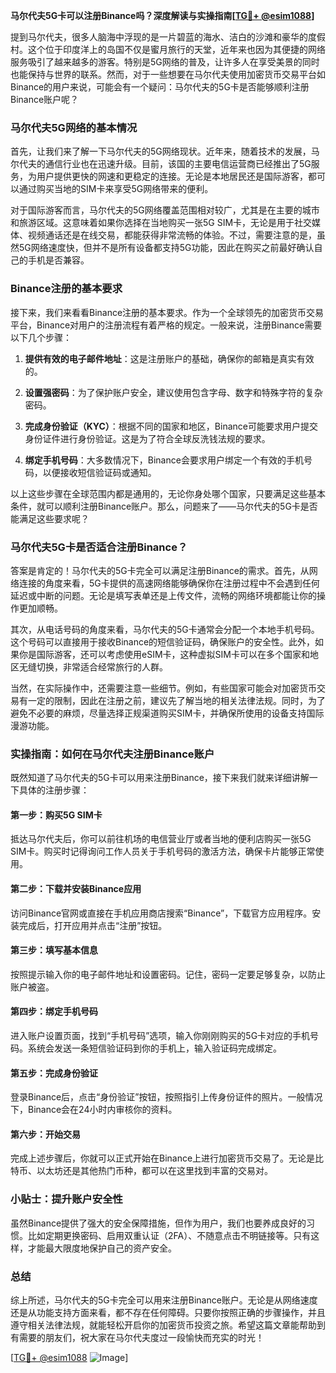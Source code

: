 **马尔代夫5G卡可以注册Binance吗？深度解读与实操指南[[TG💪+ @esim1088](https://t.me/s/esim1088)]**

提到马尔代夫，很多人脑海中浮现的是一片碧蓝的海水、洁白的沙滩和豪华的度假村。这个位于印度洋上的岛国不仅是蜜月旅行的天堂，近年来也因为其便捷的网络服务吸引了越来越多的游客。特别是5G网络的普及，让许多人在享受美景的同时也能保持与世界的联系。然而，对于一些想要在马尔代夫使用加密货币交易平台如Binance的用户来说，可能会有一个疑问：马尔代夫的5G卡是否能够顺利注册Binance账户呢？

### 马尔代夫5G网络的基本情况

首先，让我们来了解一下马尔代夫的5G网络现状。近年来，随着技术的发展，马尔代夫的通信行业也在迅速升级。目前，该国的主要电信运营商已经推出了5G服务，为用户提供更快的网速和更稳定的连接。无论是本地居民还是国际游客，都可以通过购买当地的SIM卡来享受5G网络带来的便利。

对于国际游客而言，马尔代夫的5G网络覆盖范围相对较广，尤其是在主要的城市和旅游区域。这意味着如果你选择在当地购买一张5G SIM卡，无论是用于社交媒体、视频通话还是在线交易，都能获得非常流畅的体验。不过，需要注意的是，虽然5G网络速度快，但并不是所有设备都支持5G功能，因此在购买之前最好确认自己的手机是否兼容。

### Binance注册的基本要求

接下来，我们来看看Binance注册的基本要求。作为一个全球领先的加密货币交易平台，Binance对用户的注册流程有着严格的规定。一般来说，注册Binance需要以下几个步骤：

1. **提供有效的电子邮件地址**：这是注册账户的基础，确保你的邮箱是真实有效的。
   
2. **设置强密码**：为了保护账户安全，建议使用包含字母、数字和特殊字符的复杂密码。

3. **完成身份验证（KYC）**：根据不同的国家和地区，Binance可能要求用户提交身份证件进行身份验证。这是为了符合全球反洗钱法规的要求。

4. **绑定手机号码**：大多数情况下，Binance会要求用户绑定一个有效的手机号码，以便接收短信验证码或通知。

以上这些步骤在全球范围内都是通用的，无论你身处哪个国家，只要满足这些基本条件，就可以顺利注册Binance账户。那么，问题来了——马尔代夫的5G卡是否能满足这些要求呢？

### 马尔代夫5G卡是否适合注册Binance？

答案是肯定的！马尔代夫的5G卡完全可以满足注册Binance的需求。首先，从网络连接的角度来看，5G卡提供的高速网络能够确保你在注册过程中不会遇到任何延迟或中断的问题。无论是填写表单还是上传文件，流畅的网络环境都能让你的操作更加顺畅。

其次，从电话号码的角度来看，马尔代夫的5G卡通常会分配一个本地手机号码。这个号码可以直接用于接收Binance的短信验证码，确保账户的安全性。此外，如果你是国际游客，还可以考虑使用eSIM卡，这种虚拟SIM卡可以在多个国家和地区无缝切换，非常适合经常旅行的人群。

当然，在实际操作中，还需要注意一些细节。例如，有些国家可能会对加密货币交易有一定的限制，因此在注册之前，建议先了解当地的相关法律法规。同时，为了避免不必要的麻烦，尽量选择正规渠道购买SIM卡，并确保所使用的设备支持国际漫游功能。

### 实操指南：如何在马尔代夫注册Binance账户

既然知道了马尔代夫的5G卡可以用来注册Binance，接下来我们就来详细讲解一下具体的注册步骤：

#### 第一步：购买5G SIM卡

抵达马尔代夫后，你可以前往机场的电信营业厅或者当地的便利店购买一张5G SIM卡。购买时记得询问工作人员关于手机号码的激活方法，确保卡片能够正常使用。

#### 第二步：下载并安装Binance应用

访问Binance官网或直接在手机应用商店搜索“Binance”，下载官方应用程序。安装完成后，打开应用并点击“注册”按钮。

#### 第三步：填写基本信息

按照提示输入你的电子邮件地址和设置密码。记住，密码一定要足够复杂，以防止账户被盗。

#### 第四步：绑定手机号码

进入账户设置页面，找到“手机号码”选项，输入你刚刚购买的5G卡对应的手机号码。系统会发送一条短信验证码到你的手机上，输入验证码完成绑定。

#### 第五步：完成身份验证

登录Binance后，点击“身份验证”按钮，按照指引上传身份证件的照片。一般情况下，Binance会在24小时内审核你的资料。

#### 第六步：开始交易

完成上述步骤后，你就可以正式开始在Binance上进行加密货币交易了。无论是比特币、以太坊还是其他热门币种，都可以在这里找到丰富的交易对。

### 小贴士：提升账户安全性

虽然Binance提供了强大的安全保障措施，但作为用户，我们也要养成良好的习惯。比如定期更换密码、启用双重认证（2FA）、不随意点击不明链接等。只有这样，才能最大限度地保护自己的资产安全。

### 总结

综上所述，马尔代夫的5G卡完全可以用来注册Binance账户。无论是从网络速度还是从功能支持方面来看，都不存在任何障碍。只要你按照正确的步骤操作，并且遵守相关法律法规，就能轻松开启你的加密货币投资之旅。希望这篇文章能帮助到有需要的朋友们，祝大家在马尔代夫度过一段愉快而充实的时光！

[[TG💪+ @esim1088](https://t.me/s/esim1088) ![Image](https://i.postimg.cc/4NQfJmqS/Snipaste-2025-05-13-00-14-12.png)]